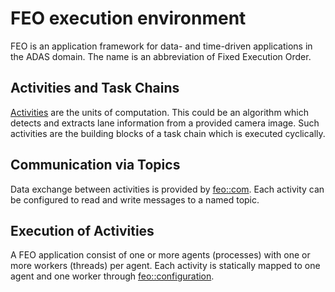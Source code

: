 # FEO execution environment

<!-- cargo-rdme start -->

FEO is an application framework for data- and time-driven applications in the ADAS domain.
The name is an abbreviation of Fixed Execution Order.

## Activities and Task Chains

[Activities](https://docs.rs/feo/latest/feo/activity/trait.Activity.html) are the units of computation. This could be an algorithm which detects and extracts
lane information from a provided camera image. Such activities are the building blocks of a
task chain which is executed cyclically.

## Communication via Topics

Data exchange between activities is provided by [feo::com](https://docs.rs/feo/latest/feo/com/). Each activity can be configured
to read and write messages to a named topic.

## Execution of Activities

A FEO application consist of one or more agents (processes) with one or more workers (threads)
per agent.
Each activity is statically mapped to one agent and one worker through [feo::configuration](https://docs.rs/feo/latest/feo/configuration/).

<!-- cargo-rdme end -->
